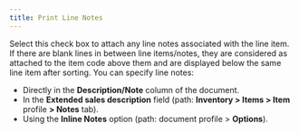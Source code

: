 ```yaml
---
title: Print Line Notes
---
```



Select this check box to attach any line notes associated with the line  item. If there are blank lines in between line items/notes, they are considered  as attached to the item code above them and are displayed below the same  line item after sorting. You can specify line notes:

- Directly in  the **Description/Note** column of  the document.
- In the **Extended sales description** field (path:  **Inventory &gt; Items &gt; Item** profile **&gt; Notes** tab).
- Using the **Inline Notes** option (path: document  profile > **Options**).


